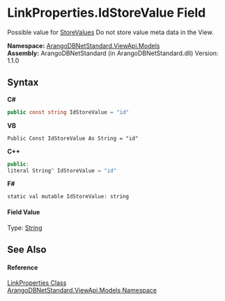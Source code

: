 # LinkProperties.IdStoreValue Field
 

Possible value for <a href="bf2f251a-63e6-1cde-a32f-b270850b434e">StoreValues</a> Do not store value meta data in the View.

**Namespace:**&nbsp;<a href="23bbeb16-c099-4f2c-4dad-2e67e1a19df4">ArangoDBNetStandard.ViewApi.Models</a><br />**Assembly:**&nbsp;ArangoDBNetStandard (in ArangoDBNetStandard.dll) Version: 1.1.0

## Syntax

**C#**<br />
``` C#
public const string IdStoreValue = "id"
```

**VB**<br />
``` VB
Public Const IdStoreValue As String = "id"
```

**C++**<br />
``` C++
public:
literal String^ IdStoreValue = "id"
```

**F#**<br />
``` F#
static val mutable IdStoreValue: string
```


#### Field Value
Type: <a href="https://docs.microsoft.com/dotnet/api/system.string" target="_blank" rel="noopener noreferrer">String</a>

## See Also


#### Reference
<a href="93d84450-61da-a2a6-d3c2-40870e849ae0">LinkProperties Class</a><br /><a href="23bbeb16-c099-4f2c-4dad-2e67e1a19df4">ArangoDBNetStandard.ViewApi.Models Namespace</a><br />